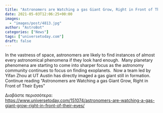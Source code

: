 ```yaml
---
title: "Astronomers are Watching a gas Giant Grow, Right in Front of Their Eyes"
date: 2021-05-03T12:06:25+00:00
images:
  - "images/post/4813.jpg"
author: "AstroBot"
categories: ["News"]
tags: ["universetoday.com"]
draft: false
---
```


In the vastness of space, astronomers are likely to find instances of almost every astronomical phenomena if they look hard enough.  Many planetary phenomena are starting to come into sharper focus as the astronomy community continues to focus on finding exoplanets.  Now a team led by Yifan Zhou at UT Austin has directly imaged a gas giant still in formation. Continue reading “Astronomers are Watching a gas Giant Grow, Right in Front of Their Eyes” 

Διαβάστε περισσότερα: https://www.universetoday.com/151074/astronomers-are-watching-a-gas-giant-grow-right-in-front-of-their-eyes/

